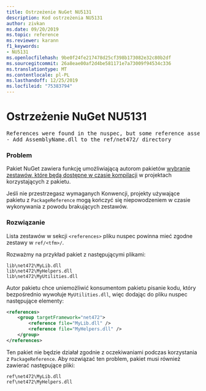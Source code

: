 ```yaml
---
title: Ostrzeżenie NuGet NU5131
description: Kod ostrzeżenia NU5131
author: zivkan
ms.date: 09/20/2019
ms.topic: reference
ms.reviewer: karann
f1_keywords:
- NU5131
ms.openlocfilehash: 9be0f24fe217478d25cf398b173082e32c80b2df
ms.sourcegitcommit: 26a8eae00af2d4be581171e7a73009f94534c336
ms.translationtype: MT
ms.contentlocale: pl-PL
ms.lasthandoff: 12/25/2019
ms.locfileid: "75383794"
---
```

# <a name="nuget-warning-nu5131"></a>Ostrzeżenie NuGet NU5131

<pre>References were found in the nuspec, but some reference assemblies were not found in both the nuspec and ref folder. Add the following reference assemblies:
- Add AssemblyName.dll to the ref/net472/ directory</pre>

### <a name="issue"></a>Problem

Pakiet NuGet zawiera funkcję umożliwiającą autorom pakietów [wybranie zestawów, które będą dostępne w czasie kompilacji](../../create-packages/Select-assemblies-referenced-by-projects.md) w projektach korzystających z pakietu.

Jeśli nie przestrzegasz wymaganych Konwencji, projekty używające pakietu z `PackageReference` mogą kończyć się niepowodzeniem w czasie wykonywania z powodu brakujących zestawów.

### <a name="solution"></a>Rozwiązanie

Lista zestawów w sekcji `<references>` pliku nuspec powinna mieć zgodne zestawy w `ref/<tfm>/`.

Rozważmy na przykład pakiet z następującymi plikami:

```text
lib\net472\MyLib.dll
lib\net472\MyHelpers.dll
lib\net472\MyUtilities.dll
```

Autor pakietu chce uniemożliwić konsumentom pakietu pisanie kodu, który bezpośrednio wywołuje `MyUtilities.dll`, więc dodając do pliku nuspec następujące elementy:

```xml
<references>
    <group targetFramework="net472">
        <reference file="MyLib.dll" />
        <reference file="MyHelpers.dll" />
    </group>
</references>
```

Ten pakiet nie będzie działał zgodnie z oczekiwaniami podczas korzystania z `PackageReference`. Aby rozwiązać ten problem, pakiet musi również zawierać następujące pliki:

```text
ref\net472\MyLib.dll
ref\net472\MyHelpers.dll
```

